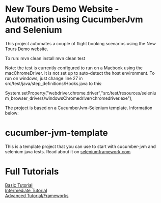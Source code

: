 New Tours Demo Website - Automation using CucumberJvm and Selenium
==================================================================

This project automates a couple of flight booking scenarios using the New Tours Demo website.

To run:
mvn clean install
mvn clean test

Note: the test is currently configured to run on a Macbook using the macChromeDriver.  It is not set up to auto-detect the host environment.  To run on windows, just change line 27 in src/test/java/step_definitions/Hooks.java to this:

System.setProperty("webdriver.chrome.driver","src/test/resources/selenium_browser_drivers/windowsChromedriver/chromedriver.exe");



The project is based on a CucumberJvm-Selenium template.  Information below:
  
cucumber-jvm-template
=====================

This is a template project that you can use to start with cucumber-jvm and selenium java tests. Read about it on [seleniumframework.com](http://www.seleniumframework.com/cucumber-jvm-3/cucumber-jvm-and-selenium/)

# Full Tutorials

[Basic Tutorial](http://www.seleniumframework.com/cucumber-jvm-3/cucumber-jvm-and-selenium/)  
[Intermediate Tutorial](http://www.seleniumframework.com/cucumber-jvm-3/parameterize-browser/)  
[Advanced Tutorial/Frameworks](http://www.seleniumframework.com/cucumber-jvm-3/what-are-frameworks/)
